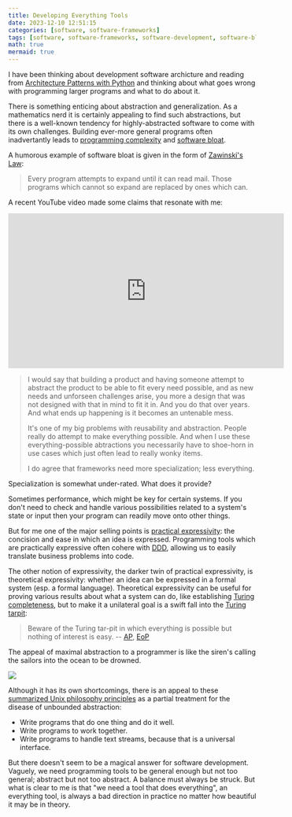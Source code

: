 ```yaml
---
title: Developing Everything Tools
date: 2023-12-10 12:51:15
categories: [software, software-frameworks]
tags: [software, software-frameworks, software-development, software-bloat, programming-complexity, abstraction, reusability]
math: true
mermaid: true
---
```


I have been thinking about development software archicture and reading from [Architecture Patterns with Python](https://www.oreilly.com/library/view/architecture-patterns-with/9781492052197/) and thinking about what goes wrong with programming larger programs and what to do about it.

There is something enticing about abstraction and generalization. As a mathematics nerd it is certainly appealing to find such abstractions, but there is a well-known tendency for highly-abstracted software to come with its own challenges. Building ever-more general programs often inadvertantly leads to [programming complexity](https://en.wikipedia.org/wiki/Programming_complexity) and [software bloat](https://en.wikipedia.org/wiki/Software_bloat).

A humorous example of software bloat is given in the form of [Zawinski's Law](https://en.wikipedia.org/wiki/Jamie_Zawinski#Zawinski's_Law):

> Every program attempts to expand until it can read mail. Those programs which cannot so expand are replaced by ones which can.

A recent YouTube video made some claims that resonate with me:

<iframe width="560" height="315" src="https://www.youtube.com/embed/OXq7NAPxLVU?si=hykYCCRlxFqQUjse" title="YouTube video player" frameborder="0" allow="accelerometer; autoplay; clipboard-write; encrypted-media; gyroscope; picture-in-picture; web-share" allowfullscreen></iframe>

> I would say that building a product and having someone attempt to abstract the product to be able to fit every need possible, and as new needs and unforseen challenges arise, you more a design that was not designed with that in mind to fit it in. And you do that over years. And what ends up happening is it becomes an untenable mess.
>
> It's one of my big problems with reusability and abstraction. People really do attempt to make everything possible. And when I use these everything-possible abtractions you necessarily have to shoe-horn in use cases which just often lead to really wonky items.
>
> I do agree that frameworks need more specialization; less everything. 

Specialization is somewhat under-rated. What does it provide? 

Sometimes performance, which might be key for certain systems. If you don't need to check and handle various possibilities related to a system's state or input then your program can readily move onto other things. 

But for me one of the major selling points is [practical expressivity](https://en.wikipedia.org/wiki/Expressive_power_(computer_science)#Information_description): the concision and ease in which an idea is expressed. Programming tools which are practically expressive often cohere with [DDD](https://en.wikipedia.org/wiki/Domain-driven_design), allowing us to easily translate business problems into code.

The other notion of expressivity, the darker twin of practical expressivity, is theoretical expressivity: whether an idea can be expressed in a formal system (esp. a formal language). Theoretical expressivity can be useful for proving various results about what a system can do, like establishing [Turing completeness](https://en.wikipedia.org/wiki/Turing_completeness), but to make it a unilateral goal is a swift fall into the [Turing tarpit](https://en.wikipedia.org/wiki/Turing_tarpit):

> Beware of the Turing tar-pit in which everything is possible but nothing of interest is easy. -- [AP](https://en.wikipedia.org/wiki/Alan_Perlis), [EoP](https://en.wikipedia.org/wiki/Epigrams_on_Programming)

The appeal of maximal abstraction to a programmer is like the siren's calling the sailors into the ocean to be drowned.

![](https://upload.wikimedia.org/wikipedia/commons/a/a3/Draper_Herbert_James_Ulysses_and_the_Sirens.jpg)

Although it has its own shortcomings, there is an appeal to these [summarized Unix philosophy principles](https://en.wikipedia.org/wiki/Unix_philosophy#Origin) as a partial treatment for the disease of unbounded abstraction:

- Write programs that do one thing and do it well.
- Write programs to work together.
- Write programs to handle text streams, because that is a universal interface.


But there doesn't seem to be a magical answer for software development. Vaguely, we need programming tools to be general enough but not too general; abstract but not too abstract. A balance must always be struck. But what is clear to me is that "we need a tool that does everything", an everything tool, is always a bad direction in practice no matter how beautiful it may be in theory.
